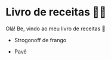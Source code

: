 # Livro de receitas :man_cook:

Olá! Be, vindo ao meu livro de receitas :wave:

- Strogonoff de frango 

- Pavê

  

 